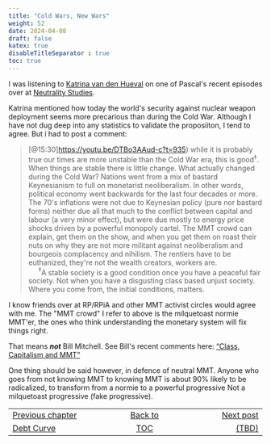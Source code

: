 ```yaml
---
title: "Cold Wars, New Wars"
weight: 52
date: 2024-04-08
draft: false
katex: true
disableTitleSeparator : true
toc: true
---
```


I was listening to 
[Katrina van den Hueval](https://www.youtube.com/watch?v=DTBo3AAud-c) on one 
of Pascal's recent episodes over at 
[Neutrality Studies](https://www.youtube.com/@neutralitystudies).

Katrina mentioned how today the world's security against nuclear weapon 
deployment seems more precarious than during the Cold War. Although I have not 
dug deep into any statistics to validate the proposiiton, I tend to agree. But i had to post a comment:

> [@15:30]https://youtu.be/DTBo3AAud-c?t=935) while it is probably true our 
times are more unstable than the Cold War era, this is good${}^\ddagger$. When 
things are 
stable there is little change. What actually changed during the Cold War? 
Nations went from a mix of bastard Keynesianism to full on monetarist 
neoliberalism. In other words, political economy went backwards for the last 
four decades or more. The 70's inflations were not due to Keynesian policy 
(pure nor bastard forms) neither due all that much to the conflict between 
capital and labour (a very minor effect), but were due mostly to energy price 
shocks driven by a powerful monopoly cartel. The MMT crowd can explain, get 
them on the show, and when you get them on roast their nuts on why they are 
not more militant against neoliberalism and bourgeois complacency and 
nihilism. The rentiers have to be euthanized, they're not the wealth creators, 
workers are.   
&nbsp;&nbsp;&nbsp;&nbsp;&nbsp;${}^\ddagger$A stable society is a good 
condition once you have a peaceful fair society. Not when you have a 
disgusting class based unjust society. Where you come from, the initial 
conditions, matters.

I know friends over at RP/RPiA and other MMT activist circles would agree 
with me. The "MMT crowd" I refer to above is the milquetoast normie 
MMT'er, the ones who think understanding the monetary system will fix things 
right.

That means **_not_** Bill Mitchell. See Bill's recent comments here:
[“Class, Capitalism and MMT”](https://open.spotify.com/episode/0BvYb9RqMbnItE2ReWHlOh?si=9dacaed4d8544389)

One thing should be said however, in defence of neutral MMT. Anyone who goes 
from not knowing MMT to knowing MMT is about 90% likely to be radicalized, to 
transform from a normie to a powerful progressive Not a milquetoast progressive 
(fake progressive).



<table style="border-collapse: collapse; border=0;">
    <colgroup>
       <col span="1" style="width: 25%;">
       <col span="1" style="width: 25%;">
       <col span="1" style="width: 20%;">
    </colgroup>
<tr style="border: 1px solid color:#0f0f0f;">
<td style="border: 1px solid color:#0f0f0f;">
<a href="../50_loonytoons">Previous chapter</a></td>
<td style="border: 1px solid color:#0f0f0f; text-align:center;">
<a href="../">Back to</a></td>
<td style="border: 1px solid color:#0f0f0f; text-align:right;">
<a href="./">Next post</a></td>
</tr>
<tr style="border: 1px solid color:#0f0f0f;">
<td style="border: 1px solid color:#0f0f0f;">
<a href="../50_loonytoons">Debt Curve</a></td>
<td style="border: 1px solid color:#0f0f0f; text-align:center;">
<a href="../">TOC</a></td>
<td style="border: 1px solid color:#0f0f0f; text-align:right;">
<a href="./">(TBD)</a></td>
</tr>
</table>
